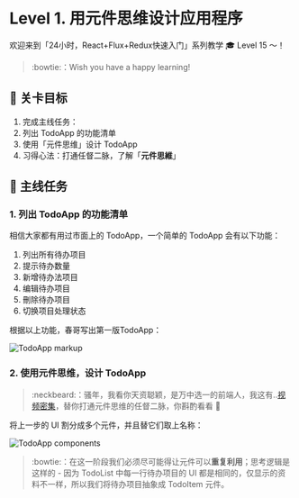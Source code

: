 # Level 1. 用元件思维设计应用程序

欢迎来到「24小时，React+Flux+Redux快速入门」系列教学 :mortar_board: Level 15 ～！
> :bowtie:：Wish you have a happy learning!


## :checkered_flag: 关卡目标

1. 完成主线任务：
  1. 列出 TodoApp 的功能清单
  2. 使用「元件思维」设计 TodoApp
2. 习得心法：打通任督二脉，了解「**元件思維**」


## :triangular_flag_on_post: 主线任务

### 1. 列出 TodoApp 的功能清单

相信大家都有用过市面上的 TodoApp，一个简单的 TodoApp 会有以下功能：

1. 列出所有待办项目
2. 提示待办数量
3. 新增待办法项目
4. 编辑待办项目
5. 刪除待办项目
6. 切换项目处理状态

根据以上功能，春哥写出第一版TodoApp：

![TodoApp markup](http://ojwkz03vq.bkt.clouddn.com/todo-all.png)

### 2. 使用元件思维，设计 TodoApp

> :neckbeard:：骚年，我看你天资聪颖，是万中选一的前端人，我这有..[视频密集](http://www.kongyixueyuan.com)，替你打通元件思维的任督二脉，你斟酌看看 :lollipop:

将上一步的 UI 割分成多个元件，并且替它们取上名称：

![TodoApp components](http://ojwkz03vq.bkt.clouddn.com/todo-list-names.png)

> :bowtie:：在这一阶段我们必须尽可能得让元件可以**重复利用**；思考逻辑是这样的 - 因为 TodoList 中每一行待办项目的 UI 都是相同的，仅显示的资料不一样，所以我们将待办项目抽象成 TodoItem 元件。

